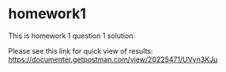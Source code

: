 # homework1
This is homework 1 question 1 solution.

Please see this link for quick view of results:
https://documenter.getpostman.com/view/20225471/UVyn3KJu
